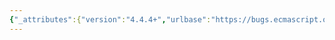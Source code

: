 ```yaml
---
{"_attributes":{"version":"4.4.4+","urlbase":"https://bugs.ecmascript.org/","maintainer":"dherman@mozilla.com"},"bug":{"bug_id":1954,"creation_ts":"2013-09-29 04:12:00 -0700","short_desc":"Invalid references to clause 10.1.1","delta_ts":"2013-10-29 09:45:47 -0700","product":"Draft for 6th Edition","component":"editorial issue","version":"Rev 19: September 27, 2013 Draft","rep_platform":"All","op_sys":"All","bug_status":"RESOLVED","resolution":"FIXED","priority":"Normal","bug_severity":"normal","everconfirmed":true,"reporter":{"uid":"andrebargull","name":"André Bargull"},"assigned_to":{"uid":"allen","name":"Allen Wirfs-Brock"},"long_desc":[{"commentid":5628,"comment_count":0,"who":{"uid":"andrebargull","name":"André Bargull"},"bug_when":"2013-09-29 04:12:02 -0700","thetext":"Change references from \"clause 10.1.1\" to \"clause 10.2.1\":\n\n25.3.1.1 (step 13)"},{"commentid":5720,"comment_count":1,"who":{"uid":"allen","name":"Allen Wirfs-Brock"},"bug_when":"2013-09-30 13:30:36 -0700","thetext":"fixed in rev20 editor's draft"},{"commentid":6100,"comment_count":2,"who":{"uid":"allen","name":"Allen Wirfs-Brock"},"bug_when":"2013-10-29 09:45:47 -0700","thetext":"fixed in rev20 draft, Oct. 28, 2013"}]}}
---
```


